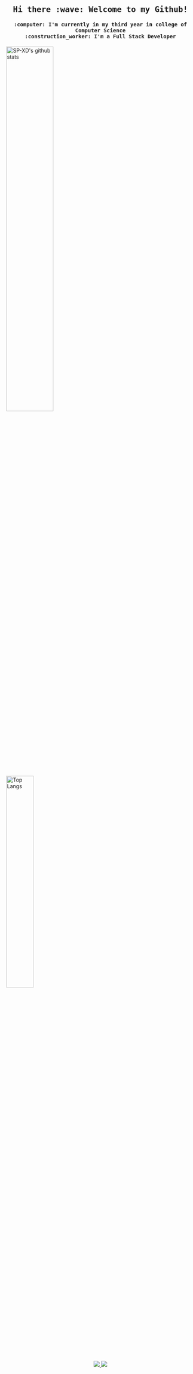 <h2 align="center"><samp> Hi there :wave: Welcome to my Github! </samp></h3>

<h4 align="center"><samp> :computer: I'm currently in my third year in college of Computer Science </samp><br>
<samp> :construction_worker: I'm a Full Stack Developer </samp></h3>
 

<img alt="SP-XD's github stats" width="50%" src="https://github-readme-stats1-eduardomichell.vercel.app/api?username=eduardoMichell&count_private=true&hide=prs,stars&theme=nord&show_icons=true" href="https://github.com/anuraghazra/github-readme-stats#github-stats-card"/>ㅤㅤㅤㅤㅤㅤㅤ<img alt="Top Langs" width="38.1%"  src="https://github-readme-stats1-eduardomichell.vercel.app/api/top-langs/?username=eduardoMichell&layout=compact&theme=nord&langs_count=4" href="https://github.com/anuraghazra/github-readme-stats#github-stats-card"/>



<br><br><br> 

<p align="center">
<a href="https://www.linkedin.com/in/eduardo-michel-939b32175/">
<img src="https://img.shields.io/badge/LinkedIn-0077B5?style=for-the-badge&logo=linkedin&logoColor=white">
</a><a href="https://www.instagram.com/eduardo.michel9/">
<img src="https://img.shields.io/badge/Instagram-E4405F?style=for-the-badge&logo=instagram&logoColor=white">
</a>
</p>

